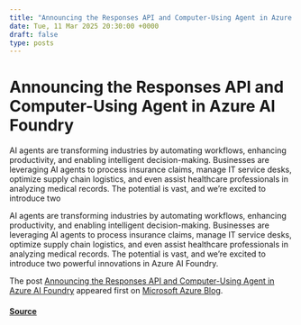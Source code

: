 ```yaml
---
title: "Announcing the Responses API and Computer-Using Agent in Azure AI Foundry"
date: Tue, 11 Mar 2025 20:30:00 +0000
draft: false
type: posts
---
```

# Announcing the Responses API and Computer-Using Agent in Azure AI Foundry





AI agents are transforming industries by automating workflows, enhancing productivity, and enabling intelligent decision-making. Businesses are leveraging AI agents to process insurance claims, manage IT service desks, optimize supply chain logistics, and even assist healthcare professionals in analyzing medical records. The potential is vast, and we’re excited to introduce two

AI agents are transforming industries by automating workflows, enhancing productivity, and enabling intelligent decision-making. Businesses are leveraging AI agents to process insurance claims, manage IT service desks, optimize supply chain logistics, and even assist healthcare professionals in analyzing medical records. The potential is vast, and we’re excited to introduce two powerful innovations in Azure AI Foundry.

The post [Announcing the Responses API and Computer-Using Agent in Azure AI Foundry](https://azure.microsoft.com/en-us/blog/announcing-the-responses-api-and-computer-using-agent-in-azure-ai-foundry/) appeared first on [Microsoft Azure Blog](https://azure.microsoft.com/en-us/blog).

#### [Source](https://azure.microsoft.com/en-us/blog/announcing-the-responses-api-and-computer-using-agent-in-azure-ai-foundry/)


